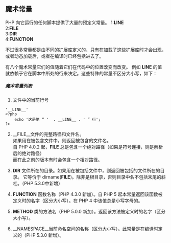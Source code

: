 ## 魔术常量
PHP 向它运行的任何脚本提供了大量的预定义常量。
1:__LINE__  
2:__FILE__  
3:__DIR__  
4:__FUNCTION__  
 
不过很多常量都是由不同的扩展库定义的，只有在加载了这些扩展库时才会出现，  
或者动态加载后，或者在编译时已经包括进去了。  

有八个魔术常量它们的值随着它们在代码中的位置改变而改变。
例如 __LINE__ 的值就依赖于它在脚本中所处的行来决定。这些特殊的常量不区分大小写，如下：

##### 魔术常量列表
1.  文件中的当前行号

```
'__LINE__'
<?php
    echo '这是第 “ '  . __LINE__ . ' ” 行';
?>
```

2.  __FILE__文件的完整路径和文件名。  
如果用在被包含文件中，则返回被包含的文件名。  
自 PHP 4.0.2 起，__FILE__ 总是包含一个绝对路径（如果是符号连接，则是解析后的绝对路径）  
而在此之前的版本有时会包含一个相对路径。

3.  __DIR__
文件所在的目录。如果用在被包括文件中，则返回被包括的文件所在的目录。
它等价于 dirname(__FILE__)。除非是根目录，否则目录中名不包括末尾的斜杠。（PHP 5.3.0中新增）

4.  __FUNCTION__
函数名称（PHP 4.3.0 新加）。自 PHP 5 起本常量返回该函数被定义时的名字（区分大小写）。在 PHP 4 中该值总是小写字母的。

5.  __METHOD__
类的方法名（PHP 5.0.0 新加）。返回该方法被定义时的名字（区分大小写）。  

6.  __NAMESPACE__当前命名空间的名称（区分大小写）。此常量是在编译时定义的（PHP 5.3.0 新增）。